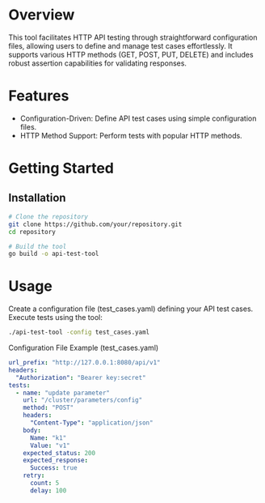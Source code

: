 # Overview
This tool facilitates HTTP API testing through straightforward configuration files, allowing users to define and manage test cases effortlessly. It supports 
various HTTP methods (GET, POST, PUT, DELETE) and includes robust assertion capabilities for validating responses.
# Features
- Configuration-Driven: Define API test cases using simple configuration files.
- HTTP Method Support: Perform tests with popular HTTP methods.
# Getting Started
## Installation
```bash
# Clone the repository
git clone https://github.com/your/repository.git
cd repository

# Build the tool
go build -o api-test-tool
```
# Usage
Create a configuration file (test_cases.yaml) defining your API test cases.
Execute tests using the tool:
```bash
./api-test-tool -config test_cases.yaml
```
Configuration File Example (test_cases.yaml)
```yaml
url_prefix: "http://127.0.0.1:8080/api/v1"
headers:
  "Authorization": "Bearer key:secret"
tests:
  - name: "update parameter"
    url: "/cluster/parameters/config"
    method: "POST"
    headers:
      "Content-Type": "application/json"
    body:
      Name: "k1"
      Value: "v1"
    expected_status: 200
    expected_response:
      Success: true
    retry:
      count: 5
      delay: 100
```
